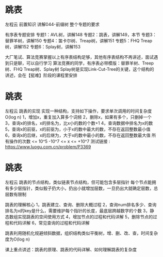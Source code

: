 <!-- Slide number: 1 -->
# 跳表
左程云
前置知识
讲解044-前缀树  整个专题的要求

有序表专题安排
专题1：AVL树，讲解148
专题2：跳表，讲解149，本节
专题3：替罪羊树，讲解150
专题4：笛卡尔树、Treap树，讲解151
专题5：FHQ Treap树，讲解152
专题6：Splay树，讲解153

大厂笔试、算法竞赛掌握以上有序表结构足够，其他有序表结构不再讲述，面试遇到只是聊，可以自行学习
算法竞赛的同学，有序表必带模版：替罪羊树、Treep树、FHQ Treap树、Splay树
Splay树是实现Link-Cut-Tree的关键，这个结构的讲述，会在【挺难】阶段的课程里安排

<!-- Slide number: 2 -->
# 跳表
左程云
跳表的实现
实现一种结构，支持如下操作，要求单次调用的时间复杂度O(log n)
1，增加x，重复加入算多个词频
2，删除x，如果有多个，只删掉一个
3，查询x的排名，x的排名为，比x小的数的个数+1
4，查询数据中排名为x的数
5，查询x的前驱，x的前驱为，小于x的数中最大的数，不存在返回整数最小值
6，查询x的后继，x的后继为，大于x的数中最小的数，不存在返回整数最大值
所有操作的次数 <= 10^5
-10^7 <= x <= +10^7
测试链接 : https://www.luogu.com.cn/problem/P3369

<!-- Slide number: 3 -->
# 跳表
左程云
跳表的节点结构，类似链表节点结构，但可能包含多层指针
每个节点能拥有多少层指针，类似骰子扔大小，扔出小就增加层数，一旦扔出大就确定层数，总层数有限制

跳表的理解核心
1，跳表建立、查询、删除大概过程
2，查询num排名多少、查询排名为x的key是什么，需要维护每个指针的长度，最底层跨越数字的个数
3，静态数组实现跳表的空间使用方式
4，增加节点的过程和代码详解
5，删除节点的过程和代码详解
6，常见查询的过程和代码详解

跳表利用随机化规避倾斜数据，组织结构类似平衡树，增、删、改、查，时间复杂度为O(log n)

课上重点讲述：跳表的原理、跳表的代码详解、如何理解跳表的复杂度